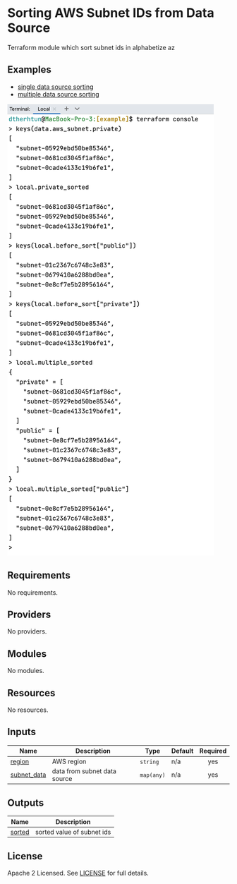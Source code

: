 # Sorting AWS Subnet IDs from Data Source

Terraform module which sort subnet ids in alphabetize az

## Examples
- [single data source sorting](https://github.com/dtherhtun/terraform-aws-az-sort/blob/e7767ba850ef56637a9d1237fc3a12d04eeaeab2/example/main.tf#L44)
- [multiple data source sorting](https://github.com/dtherhtun/terraform-aws-az-sort/blob/e7767ba850ef56637a9d1237fc3a12d04eeaeab2/example/main.tf#L50)

![alt](./example/sorting.png)

<!-- BEGINNING OF PRE-COMMIT-TERRAFORM DOCS HOOK -->
## Requirements

No requirements.

## Providers

No providers.

## Modules

No modules.

## Resources

No resources.

## Inputs

| Name | Description | Type | Default | Required |
|------|-------------|------|---------|:--------:|
| <a name="input_region"></a> [region](#input\_region) | AWS region | `string` | n/a | yes |
| <a name="input_subnet_data"></a> [subnet\_data](#input\_subnet\_data) | data from subnet data source | `map(any)` | n/a | yes |

## Outputs

| Name | Description |
|------|-------------|
| <a name="output_sorted"></a> [sorted](#output\_sorted) | sorted value of subnet ids |
<!-- END OF PRE-COMMIT-TERRAFORM DOCS HOOK -->

## License

Apache 2 Licensed. See [LICENSE](https://github.com/dtherhtun/terraform-aws-az-sort/tree/master/LICENSE) for full details.